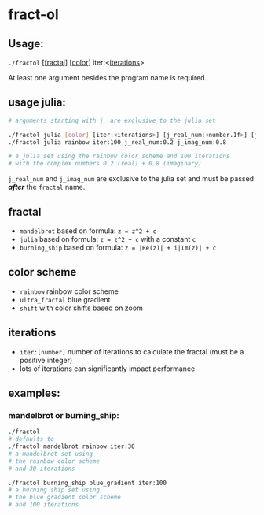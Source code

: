 # fract-ol
## Usage:

`./fractol` [[fractal]](#fractal) [[color]](#color-scheme) iter:<[iterations](#iterations)>

At least one argument besides the program name is required.

## usage julia:
```bash
# arguments starting with j_ are exclusive to the julia set

./fractol julia [color] [iter:<iterations>] [j_real_num:<number.1f>] [j_imag_num:<number.1f>]
./fractol julia rainbow iter:100 j_real_num:0.2 j_imag_num:0.8

# a julia set using the rainbow color scheme and 100 iterations
# with the complex numbers 0.2 (real) + 0.8 (imaginary)
```

`j_real_num` and `j_imag_num` are exclusive to the julia set and	must be passed ***after*** the `fractal` name.

## fractal
- `mandelbrot` based on formula: `z = z^2 + c`
- `julia` based on formula: `z = z^2 + c` with a constant `c`
- `burning_ship` based on formula: `z = |Re(z)| + i|Im(z)| + c`

## color scheme
- `rainbow` rainbow color scheme
- `ultra_fractal` blue gradient
- `shift` with color shifts based on zoom

## iterations
- `iter:[number]` number of iterations to calculate the fractal 
(must be a positive integer)
- lots of iterations can significantly impact performance

## examples:
### mandelbrot or burning_ship:
```bash
./fractol
# defaults to
./fractol mandelbrot rainbow iter:30
# a mandelbrot set using
# the rainbow color scheme 
# and 30 iterations

./fractol burning_ship blue_gradient iter:100
# a burning ship set using
# the blue gradient color scheme
# and 100 iterations
```